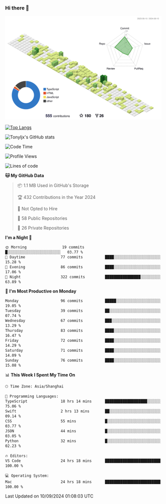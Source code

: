 ### Hi there 👋

![](./profile-3d-contrib/profile-green-animate.svg)

 

[![Top Langs](https://github-readme-stats.vercel.app/api/top-langs/?username=tonyljx)](https://github.com/anuraghazra/github-readme-stats)

![Tonyljx's GitHub stats](https://github-readme-stats.vercel.app/api?username=tonyljx&theme=default&show_icons=true)

 

<!--START_SECTION:waka-->
![Code Time](http://img.shields.io/badge/Code%20Time-731%20hrs%2042%20mins-blue)

![Profile Views](http://img.shields.io/badge/Profile%20Views-14-blue)

![Lines of code](https://img.shields.io/badge/From%20Hello%20World%20I%27ve%20Written-620.8%20thousand%20lines%20of%20code-blue)

**🐱 My GitHub Data** 

> 📦 1.1 MB Used in GitHub's Storage 
 > 
> 🏆 432 Contributions in the Year 2024
 > 
> 🚫 Not Opted to Hire
 > 
> 📜 58 Public Repositories 
 > 
> 🔑 26 Private Repositories 
 > 
**I'm a Night 🦉** 

```text
🌞 Morning                19 commits          █░░░░░░░░░░░░░░░░░░░░░░░░   03.77 % 
🌆 Daytime                77 commits          ████░░░░░░░░░░░░░░░░░░░░░   15.28 % 
🌃 Evening                86 commits          ████░░░░░░░░░░░░░░░░░░░░░   17.06 % 
🌙 Night                  322 commits         ████████████████░░░░░░░░░   63.89 % 
```
📅 **I'm Most Productive on Monday** 

```text
Monday                   96 commits          █████░░░░░░░░░░░░░░░░░░░░   19.05 % 
Tuesday                  39 commits          ██░░░░░░░░░░░░░░░░░░░░░░░   07.74 % 
Wednesday                67 commits          ███░░░░░░░░░░░░░░░░░░░░░░   13.29 % 
Thursday                 83 commits          ████░░░░░░░░░░░░░░░░░░░░░   16.47 % 
Friday                   72 commits          ████░░░░░░░░░░░░░░░░░░░░░   14.29 % 
Saturday                 71 commits          ████░░░░░░░░░░░░░░░░░░░░░   14.09 % 
Sunday                   76 commits          ████░░░░░░░░░░░░░░░░░░░░░   15.08 % 
```


📊 **This Week I Spent My Time On** 

```text
🕑︎ Time Zone: Asia/Shanghai

💬 Programming Languages: 
TypeScript               18 hrs 14 mins      ███████████████████░░░░░░   75.06 % 
Swift                    2 hrs 13 mins       ██░░░░░░░░░░░░░░░░░░░░░░░   09.14 % 
CSS                      55 mins             █░░░░░░░░░░░░░░░░░░░░░░░░   03.77 % 
JSON                     44 mins             █░░░░░░░░░░░░░░░░░░░░░░░░   03.05 % 
Python                   32 mins             █░░░░░░░░░░░░░░░░░░░░░░░░   02.23 % 

🔥 Editors: 
VS Code                  24 hrs 18 mins      █████████████████████████   100.00 % 

💻 Operating System: 
Mac                      24 hrs 18 mins      █████████████████████████   100.00 % 
```


 Last Updated on 10/09/2024 01:08:03 UTC
<!--END_SECTION:waka-->
